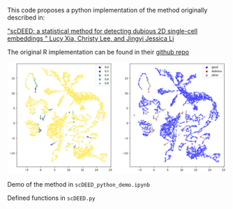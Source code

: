 This code proposes a python implementation of the method originally described in:

["scDEED: a statistical method for detecting dubious 2D single-cell embeddings "
Lucy Xia, Christy Lee, and Jingyi Jessica Li](https://www.biorxiv.org/content/10.1101/2023.04.21.537839v1.full)

The original R implementation can be found in their [github repo](https://github.com/JSB-UCLA/scDEED/)


![normalized reliability metric on an UMAP embedding of the single cell hydra dataset](hydra_demo.png)

Demo of the method in `scDEED_python_demo.ipynb`

Defined functions in `scDEED.py`
